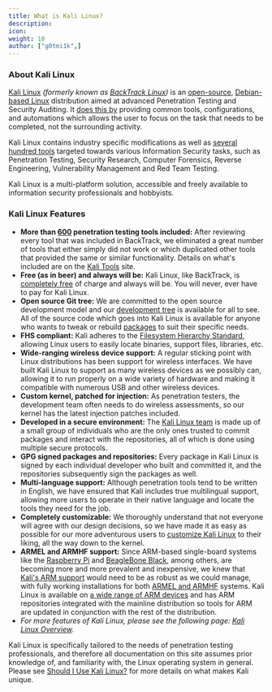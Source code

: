 ```yaml
---
title: What is Kali Linux?
description:
icon:
weight: 10
author: ["g0tmi1k",]
---
```


### About Kali Linux

[Kali Linux](/) _(formerly known as [BackTrack Linux](https://www.backtrack-linux.org/))_ is an [open-source](/docs/policy/kali-linux-open-source-policy/), [Debian-based Linux](/docs/policy/kali-linux-relationship-with-debian/) distribution aimed at advanced Penetration Testing and Security Auditing. It [does this by](/features/) providing common tools, configurations, and automations which allows the user to focus on the task that needs to be completed, not the surrounding activity.

Kali Linux contains industry specific modifications as well as [several hundred tools](/docs/policy/penetration-testing-tools-policy/) targeted towards various Information Security tasks, such as Penetration Testing, Security Research, Computer Forensics, Reverse Engineering, Vulnerability Management and Red Team Testing.

Kali Linux is a multi-platform solution, accessible and freely available to information security professionals and hobbyists.

### Kali Linux Features

<!--
Tool count:
- https://pkg.kali.org/derivative/kali-roll/
- https://pkg.kali.org/teams/kali-developers/
- https://gitlab.com/kalilinux/packages/ + archived
-->

- **More than [600](/docs/policy/penetration-testing-tools-policy/) penetration testing tools included:** After reviewing every tool that was included in BackTrack, we eliminated a great number of tools that either simply did not work or which duplicated other tools that provided the same or similar functionality. Details on what's included are on the [Kali Tools](/tools) site.
- **Free (as in beer) and always will be:** Kali Linux, like BackTrack, is [completely free](/docs/policy/kali-linux-open-source-policy/) of charge and always will be. You will never, ever have to pay for Kali Linux.
- **Open source Git tree:** We are committed to the open source development model and our [development tree](https://gitlab.com/kalilinux) is available for all to see. All of the source code which goes into Kali Linux is available for anyone who wants to tweak or rebuild [packages](https://pkg.kali.org/) to suit their specific needs.
- **FHS compliant:** Kali adheres to the [Filesystem Hierarchy Standard](https://www.pathname.com/fhs/), allowing Linux users to easily locate binaries, support files, libraries, etc.
- **Wide-ranging wireless device support:** A regular sticking point with Linux distributions has been support for wireless interfaces. We have built Kali Linux to support as many wireless devices as we possibly can, allowing it to run properly on a wide variety of hardware and making it compatible with numerous USB and other wireless devices.
- **Custom kernel, patched for injection:** As penetration testers, the development team often needs to do wireless assessments, so our kernel has the latest injection patches included.
- **Developed in a secure environment:** The [Kali Linux team](/about-us/) is made up of a small group of individuals who are the only ones trusted to commit packages and interact with the repositories, all of which is done using multiple secure protocols.
- **GPG signed packages and repositories:** Every package in Kali Linux is signed by each individual developer who built and committed it, and the repositories subsequently sign the packages as well.
- **Multi-language support:** Although penetration tools tend to be written in English, we have ensured that Kali includes true multilingual support, allowing more users to operate in their native language and locate the tools they need for the job.
- **Completely customizable:** We thoroughly understand that not everyone will agree with our design decisions, so we have made it as easy as possible for our more adventurous users to [customize Kali Linux](/docs/development/live-build-a-custom-kali-iso/) to their liking, all the way down to the kernel.
- **ARMEL and ARMHF support:** Since ARM-based single-board systems like the [Raspberry Pi](/docs/arm/raspberry-pi/) and [BeagleBone Black](/docs/arm/beaglebone-black/), among others, are becoming more and more prevalent and inexpensive, we knew that [Kali's ARM support](/docs/introduction/kali-on-arm-a-bit-of-history/) would need to be as robust as we could manage, with fully working installations for both [ARMEL and ARMHF](https://en.wikipedia.org/wiki/ARM_architecture) systems. Kali Linux is available on [a wide range of ARM devices](/docs/arm/) and has ARM repositories integrated with the mainline distribution so tools for ARM are updated in conjunction with the rest of the distribution.
- _For more features of Kali Linux, please see the following page: [Kali Linux Overview](/features/)._

Kali Linux is specifically tailored to the needs of penetration testing professionals, and therefore all documentation on this site assumes prior knowledge of, and familiarity with, the Linux operating system in general. Please see [Should I Use Kali Linux?](/docs/introduction/should-i-use-kali-linux/) for more details on what makes Kali unique.

